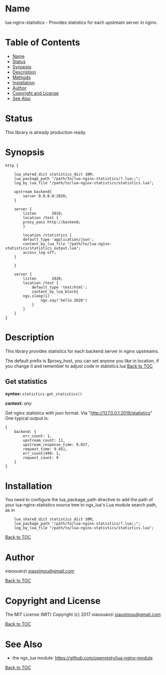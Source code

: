 Name
====

lua-nginx-statistics - Provides statistics for each upstream server in nginx.

Table of Contents
=================

* [Name](#name)
* [Status](#status)
* [Synopsis](#synopsis)
* [Description](#description)
* [Methods](#methods)
* [Installation](#installation)
* [Author](#author)
* [Copyright and License](#copyright-and-license)
* [See Also](#see-also)

Status
======

This library  is already production ready.

Synopsis
========

```nginx
http {

    lua_shared_dict statistics_dict 10M;
    lua_package_path "/path/to/lua-nginx-statistics/?.lua;;";
    log_by_lua_file "/path/to/lua-nginx-statistics/statistics.lua";

    upstream backend{
        server 0.0.0.0:2020;
    }

    server {
        listen       2019;
        location /test {
	    proxy_pass http://backend;
        }

        location /statistics {
	    default_type 'application/json';
	    content_by_lua_file "/path/to/lua-nginx-statistics/statistics_output.lua";
	    access_log off;
	}

    }

    server {
        listen       2020;
        location /test {
            default_type 'text/html';
            content_by_lua_block{
		ngx.sleep(1)
                ngx.say('hello 2020')
            }
        }
    }
}

```

Description
===========

This library provides statistics for each backend server in nginx upstreams.

The default prefix is $proxy_host, you can set anyone you like in location,
if you change it and remember to adjust code in statistics.lua
[Back to TOC](#table-of-contents)

Get statistics
-------------
**syntax:** `statistics.get_statistics()`

**context:** *any*

Get nginx statistics with json format.
Via "http://127.0.0.1:2019/statistics"
One typical output is:
```
{
	backend: {
		err_count: 1,
		upstream_count: 11,
		upstream_response_time: 9.037,
		request_time: 9.451,
		err_count|499: 1,
		request_count: 9
	}
}

```

Installation
============
You need to configure the lua_package_path directive to add the path of your lua-nginx-statistics source tree to ngx_lua's Lua module search path, as in 
```
    lua_shared_dict statistics_dict 10M;
    lua_package_path "/path/to/lua-nginx-statistics/?.lua;;";
    log_by_lua_file "/path/to/lua-nginx-statistics/statistics.lua";
```

[Back to TOC](#table-of-contents)

Author
======

xiaoxuanzi xiaoximou@gmail.com

[Back to TOC](#table-of-contents)

Copyright and License
=====================
The MIT License (MIT)
Copyright (c) 2017 xiaoxuanzi xiaoximou@gmail.com

[Back to TOC](#table-of-contents)

See Also
========
* the ngx_lua module: https://github.com/openresty/lua-nginx-module

[Back to TOC](#table-of-contents)

